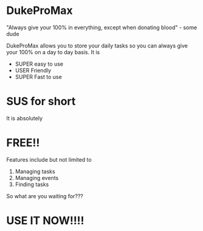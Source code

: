 # DukeProMax

"Always give your 100% in everything, except when donating blood" - some dude

DukeProMax allows you to store your daily tasks so you can always give your 100% on a day to day basis. It is

- SUPER easy to use
- USER Friendly
- SUPER Fast to use

# SUS for short


It is absolutely 

# FREE!!

Features include but not limited to 

1. Managing tasks
2. Managing events
3. Finding tasks 


So what are you waiting for???
# USE IT NOW!!!!


